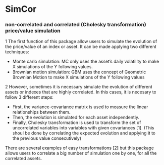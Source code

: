 # SimCor
### non-correlated and correlated (Cholesky transformation) price/value simulation

1
The first function of this package allow users to simulate the evolution of the price/value of an index or asset. It can be made applying two different techniques:
- Monte carlo simulation: MC only uses the asset’s daily volatility to make X simulations of the Y following values.
- Brownian motion simulation: GBM uses the concept of Geometric Brownian Motion to make X simulations of the Y following values

2
However, sometimes it is necessary simulate the evolution of different assets or indexes that are highly correlated. In this cases, it is necesary to follow 3 different steps:
- First, the variance-covariance matrix is used to measure the linear relationships between them.
- Then, the evolution is simulated for each asset independently.
- Finally, Cholesky transformation is used to transform the set of uncorrelated variables into variables with given covariances [1]. (This shoul be done by correlating the expected evolution and applying it to the previous value consecutively)


There are several examples of easy transformations [2] but this package allows users to correlate a big number of simulation one by one, for all the correlated assets.
